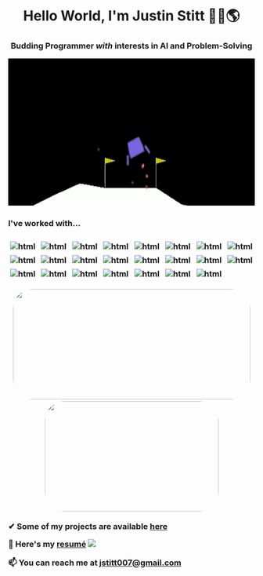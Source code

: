 
<h1 align="center">Hello World, I'm Justin Stitt 🙋‍♂️🌎 </h1>
<h3 align="center">Budding Programmer <em>with</em> interests in AI and Problem-Solving</h3>

<p align="center">
  <img width="900" height="300" src="/media/githubprofilegif1.gif">
</p>

<p align="left">
  
<h3> I've worked with... <h3>
<img src="https://img.shields.io/badge/c++-%2300599C.svg?style=for-the-badge&logo=c%2B%2B&logoColor=white" alt="html" style="vertical-align:top; margin:4px">
<img src="https://img.shields.io/badge/-Julia-9558B2?style=for-the-badge&logo=julia&logoColor=white" alt="html" style="vertical-align:top; margin:4px">
<img src="https://img.shields.io/badge/python-3670A0?style=for-the-badge&logo=python&logoColor=ffdd54" alt="html" style="vertical-align:top; margin:4px">
<img src="https://img.shields.io/badge/Rust-000000?style=for-the-badge&logo=rust&logoColor=white" alt="html" style="vertical-align:top; margin:4px">
<img src="https://img.shields.io/badge/c%23-%23239120.svg?style=for-the-badge&logo=c-sharp&logoColor=white" alt="html" style="vertical-align:top; margin:4px">
<img src="https://img.shields.io/badge/go-%2300ADD8.svg?style=for-the-badge&logo=go&logoColor=white" alt="html" style="vertical-align:top; margin:4px">
<img src="https://img.shields.io/badge/C-turquoise?logo=C&style=for-the-badge&logo=go&logoColor=white" alt="html" style="vertical-align:top; margin:4px">
<img src="https://img.shields.io/badge/javascript-%23323330.svg?style=for-the-badge&logo=javascript&logoColor=%23F7DF1E" alt="html" style="vertical-align:top; margin:4px">
<img src="https://img.shields.io/badge/-Svelte-red?style=for-the-badge&logoColor=black&logo=Svelte" alt="html" style="vertical-align:top; margin:4px">
<img src="https://img.shields.io/badge/java-orange?logo=javascript&style=for-the-badge&logo=java&logoColor=white" alt="html" style="vertical-align:top; margin:4px">
<img src="https://img.shields.io/badge/opencv-%23white.svg?style=for-the-badge&logo=opencv&logoColor=white" alt="html" style="vertical-align:top; margin:4px">
<img src="https://img.shields.io/badge/-OpenAI-grey?style=for-the-badge&logoColor=white&logo=openai" alt="html" style="vertical-align:top; margin:4px">
<img src="https://img.shields.io/badge/TensorFlow-%23FF6F00.svg?style=for-the-badge&logo=TensorFlow&logoColor=white" alt="html" style="vertical-align:top; margin:4px">
<img src="https://img.shields.io/badge/react-%2320232a.svg?style=for-the-badge&logo=react&logoColor=%2361DAFB" alt="html" style="vertical-align:top; margin:4px">
<img src="https://img.shields.io/badge/PyTorch-%23EE4C2C.svg?style=for-the-badge&logo=PyTorch&logoColor=white" alt="html" style="vertical-align:top; margin:4px">
<img src="https://img.shields.io/badge/-Web-green?style=for-the-badge&logoColor=lightgrey" alt="html" style="vertical-align:top; margin:4px">
<img src="https://img.shields.io/badge/node.js-%2343853D.svg?style=for-the-badge&logo=node.js&logoColor=white" alt="html" style="vertical-align:top; margin:4px">
<img src="https://img.shields.io/badge/-Linux-yellow?logo=linux&style=for-the-badge&logoColor=white" alt="html" style="vertical-align:top; margin:4px">
<img src="https://img.shields.io/badge/-Game Dev-purple?style=for-the-badge&logoColor=lightgrey" alt="html" style="vertical-align:top; margin:4px">
<img src="https://img.shields.io/badge/-SQL-red?logo=sql&style=for-the-badge&logoColor=lightgrey" alt="html" style="vertical-align:top; margin:4px">
<img src="https://img.shields.io/badge/unity-%23000000.svg?style=for-the-badge&logo=unity&logoColor=white" alt="html" style="vertical-align:top; margin:4px">
<img src="https://img.shields.io/badge/-Data Science-yellow?style=for-the-badge&logoColor=lightgrey" alt="html" style="vertical-align:top; margin:4px">
<img src="https://img.shields.io/badge/-LLVM-green?logo=llvm&style=for-the-badge&logoColor=lightgrey" alt="html" style="vertical-align:top; margin:4px">
</p>

<p align="center">
<img width="485" height="225" src="https://github-readme-stats.vercel.app/api?username=justinstitt&show_icons=true&theme=tokyonight&include_all_commits=true&hide=stars" style="border-radius:40px;">
<img width="355" height="225" src="https://github-readme-stats.vercel.app/api/top-langs/?username=JustinStitt&theme=tokyonight&layout=compact&exclude_repo=settings" style="border-radius:40px;">
</p>
  
<div style="margin-bottom: 10px"> 
  
  <!--Projects-->
  <a>✔  Some of my projects are available </a>
  <a href="https://github.com/JustinStitt?tab=repositories"> here</a>
  
  <!--Resume-->
  <a>📄 Here's my </a>
  <a href="https://github.com/JustinStitt/resume/blob/master/master_resume.pdf">resumé</a>
  <img src="https://img.shields.io/badge/Updated-10--10--22-lightgrey?logoColor=red">
  
  <!--Email-->
  <a>📫 You can reach me at **jstitt007@gmail.com**</a>
</div> 
